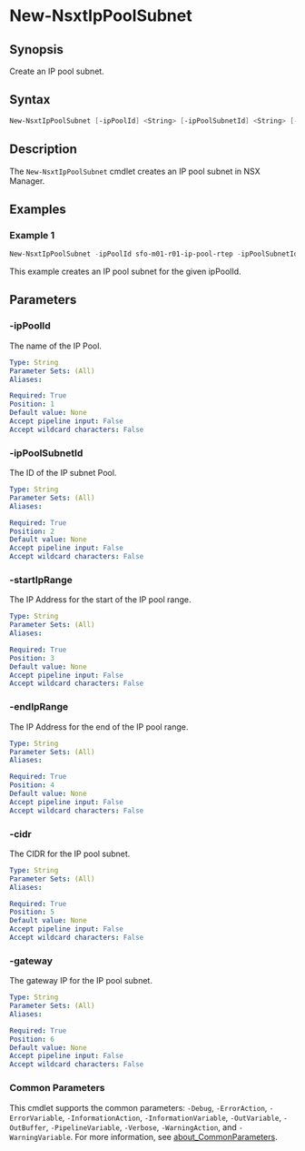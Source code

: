 # New-NsxtIpPoolSubnet

## Synopsis

Create an IP pool subnet.

## Syntax

```powershell
New-NsxtIpPoolSubnet [-ipPoolId] <String> [-ipPoolSubnetId] <String> [-startIpRange] <String> [-endIpRange] <String> [-cidr] <String> [-gateway] <String> [<CommonParameters>]
```

## Description

The `New-NsxtIpPoolSubnet` cmdlet creates an IP pool subnet in NSX Manager.

## Examples

### Example 1

```powershell
New-NsxtIpPoolSubnet -ipPoolId sfo-m01-r01-ip-pool-rtep -ipPoolSubnetId sfo-m01-r01-ip-pool-rtep -startIpRange 10.11.20.101 -endIpRange 10.11.20.116 -cidr 10.11.20.0/24 -gateway 10.11.20.1
```

This example creates an IP pool subnet for the given ipPoolId.

## Parameters

### -ipPoolId

The name of the IP Pool.

```yaml
Type: String
Parameter Sets: (All)
Aliases:

Required: True
Position: 1
Default value: None
Accept pipeline input: False
Accept wildcard characters: False
```

### -ipPoolSubnetId

The ID of the IP subnet Pool.

```yaml
Type: String
Parameter Sets: (All)
Aliases:

Required: True
Position: 2
Default value: None
Accept pipeline input: False
Accept wildcard characters: False
```

### -startIpRange

The IP Address for the start of the IP pool range.

```yaml
Type: String
Parameter Sets: (All)
Aliases:

Required: True
Position: 3
Default value: None
Accept pipeline input: False
Accept wildcard characters: False
```

### -endIpRange

The IP Address for the end of the IP pool range.

```yaml
Type: String
Parameter Sets: (All)
Aliases:

Required: True
Position: 4
Default value: None
Accept pipeline input: False
Accept wildcard characters: False
```

### -cidr

The CIDR for the IP pool subnet.

```yaml
Type: String
Parameter Sets: (All)
Aliases:

Required: True
Position: 5
Default value: None
Accept pipeline input: False
Accept wildcard characters: False
```

### -gateway

The gateway IP for the IP pool subnet.

```yaml
Type: String
Parameter Sets: (All)
Aliases:

Required: True
Position: 6
Default value: None
Accept pipeline input: False
Accept wildcard characters: False
```

### Common Parameters

This cmdlet supports the common parameters: `-Debug`, `-ErrorAction`, `-ErrorVariable`, `-InformationAction`, `-InformationVariable`, `-OutVariable`, `-OutBuffer`, `-PipelineVariable`, `-Verbose`, `-WarningAction`, and `-WarningVariable`. For more information, see [about_CommonParameters](http://go.microsoft.com/fwlink/?LinkID=113216).
